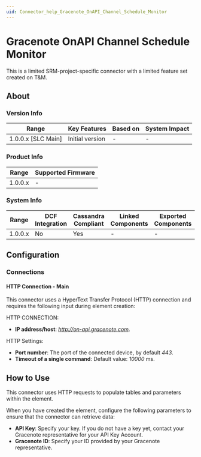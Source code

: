 ```yaml
---
uid: Connector_help_Gracenote_OnAPI_Channel_Schedule_Monitor
---
```


# Gracenote OnAPI Channel Schedule Monitor

This is a limited SRM-project-specific connector with a limited feature set created on T&M.

## About

### Version Info

| Range                | Key Features     | Based on     | System Impact     |
|----------------------|------------------|--------------|-------------------|
| 1.0.0.x \[SLC Main\] | Initial version  | \-           | \-                |

### Product Info

| Range     | Supported Firmware     |
|-----------|------------------------|
| 1.0.0.x   | \-                     |

### System Info

| Range     | DCF Integration     | Cassandra Compliant     | Linked Components     | Exported Components     |
|-----------|---------------------|-------------------------|-----------------------|-------------------------|
| 1.0.0.x   | No                  | Yes                     | \-                    | \-                      |

## Configuration

### Connections

#### HTTP Connection - Main

This connector uses a HyperText Transfer Protocol (HTTP) connection and requires the following input during element creation:

HTTP CONNECTION:

- **IP address/host**: *http://on-api.gracenote.com*.

HTTP Settings:

- **Port number**: The port of the connected device, by default *443*.
- **Timeout of a single command**: Default value: *10000* ms.

## How to Use

This connector uses HTTP requests to populate tables and parameters within the element.

When you have created the element, configure the following parameters to ensure that the connector can retrieve data:

- **API Key**: Specify your key. If you do not have a key yet, contact your Gracenote representative for your API Key Account.
- **Gracenote ID**: Specify your ID provided by your Gracenote representative.
